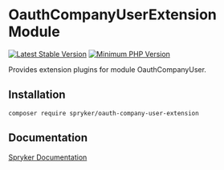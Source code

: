 # OauthCompanyUserExtension Module
[![Latest Stable Version](https://poser.pugx.org/spryker/oauth-company-user-extension/v/stable.svg)](https://packagist.org/packages/spryker/oauth-company-user-extension)
[![Minimum PHP Version](https://img.shields.io/badge/php-%3E%3D%207.4-8892BF.svg)](https://php.net/)

Provides extension plugins for module OauthCompanyUser.

## Installation

```
composer require spryker/oauth-company-user-extension
```

## Documentation

[Spryker Documentation](https://documentation.spryker.com/module_guide/overview.htm)
